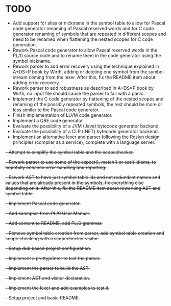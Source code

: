 # TODO

- Add support for alias or nickname in the symbol table to allow for Pascal code generator renaming of Pascal reserved words and for C code generator renaming of symbols that are repeated in different scopes and need to be renamed when flattening the nested scopes for C code generation.
- Rework Pascal code generator to allow Pascal reserved words in the PL/0 source code and to rename them in the code generator using the symbol nickname.
- Rework parser to add error recovery using the technique explained in A+DS=P book by Wirth, adding or deleting one symbol from the symbol stream coming from the lexer. After this, fix the README item about adding error recovery.
- Rework parser to add robustness as described in A+DS=P book by Wirth, no input file should cause the parser to fail with a panic.
- Implement the C code generator by flattening of the nested scopes and renaming of the possibly repeated symbols, the rest should be more or less similar to the Pascal code generator.
- Finish implementation of LLVM code generator.
- Implement a QBE code generator.
- Evaluate the possibility of a JVM (Java) bytecode generator backend.
- Evaluate the possibility of a CLR (.NET) bytecode generator backend.
- Implement an alternative lexer and parser following the Roslyn design principles (compiler as a service), complete with a language server.

~~- Attempt to simplify the symbol table and the scopechecker.~~

~~- Rework parser to use some of the expect(), match() or eat() idioms, to hopefully enhance error handling and reporting.~~

~~- Rework AST to have just symbol table ids and not redundant names and values that are already present in the symbols, fix everything else depending on it. After this, fix the README item about reworking AST and symbol table.~~

~~- Implement Pascal code generator.~~

~~- Add examples from PL/0 User Manual.~~

~~- Add content to README, add PL/0 grammar.~~

~~- Remove symbol table creation from parser, add symbol table creation and scope checking with a scopechecker visitor.~~

~~- Setup dub based project configuration.~~

~~- Implement a prettyprinter to test the parser.~~

~~- Implement the parser to build the AST.~~

~~- Implement AST and visitor declaration.~~

~~- Implement the lexer and add examples to test it.~~

~~- Setup project and basic README.~~
